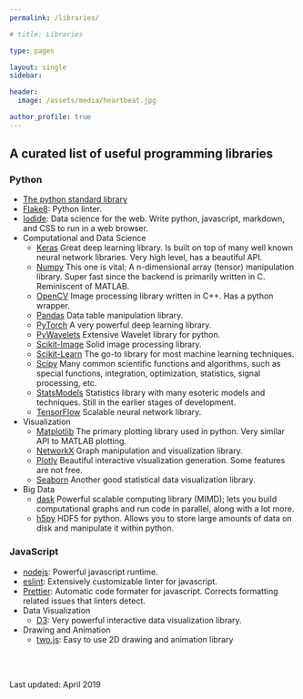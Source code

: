 ```yaml
---
permalink: /libraries/

# title: Libraries

type: pages

layout: single
sidebar:

header:
  image: /assets/media/heartbeat.jpg

author_profile: true
---
```


## A curated list of useful programming libraries

### Python
* [The python standard library](https://docs.python.org/3/library/index.html)
* [Flake8](http://flake8.pycqa.org/en/latest/): Python linter.
* [Iodide](https://alpha.iodide.io/): Data science for the web. Write python, javascript, markdown, and CSS to run in a web browser.
* Computational and Data Science
  - [Keras](https://keras.io/) Great deep learning library. Is built on top of many well known neural network libraries. Very high level, has a beautiful API.
  - [Numpy](https://www.numpy.org/) This one is vital; A n-dimensional array (tensor) manipulation library. Super fast since the backend is primarily written in C. Reminiscent of MATLAB.
  - [OpenCV](https://docs.opencv.org/3.0-beta/index.html) Image processing library written in C++. Has a python wrapper.
  - [Pandas](https://pandas.pydata.org/) Data table manipulation library.
  - [PyTorch](https://pytorch.org/) A very powerful deep learning library.
  - [PyWavelets](https://pywavelets.readthedocs.io/en/latest/) Extensive Wavelet library for python.
  - [Scikit-Image](https://scikit-image.org/) Solid image processing library.
  - [Scikit-Learn](https://scikit-learn.org/stable/) The go-to library for most machine learning techniques.
  - [Scipy](https://docs.scipy.org/doc/scipy/reference/) Many common scientific functions and algorithms, such as special functions, integration, optimization, statistics, signal processing, etc.
  - [StatsModels](https://www.statsmodels.org/stable/index.html) Statistics library with many esoteric models and techniques. Still in the earlier stages of development.
  - [TensorFlow](https://www.tensorflow.org/) Scalable neural network library.
* Visualization
  - [Matplotlib](https://matplotlib.org/) The primary plotting library used in python. Very similar API to MATLAB plotting.
  - [NetworkX](https://networkx.github.io/) Graph manipulation and visualization library.
  - [Plotly](https://plot.ly/python/) Beautiful interactive visualization generation. Some features are not free.
  - [Seaborn](https://seaborn.pydata.org/) Another good statistical data visualization library.
* Big Data
  - [dask](https://dask.org/) Powerful scalable computing library (MIMD); lets you build computational graphs and run code in parallel, along with a lot more.
  - [h5py](https://www.h5py.org/) HDF5 for python. Allows you to store large amounts of data on disk and manipulate it within python.

### JavaScript
* [nodejs](https://nodejs.org/en/about/): Powerful javascript runtime.
* [eslint](https://eslint.org/): Extensively customizable linter for javascript.
* [Prettier](https://prettier.io/docs/en/): Automatic code formater for javascript. Corrects formatting related issues that linters detect.
* Data Visualization
  - [D3](https://d3js.org/): Very powerful interactive data visualization library.
* Drawing and Animation
  - [two.js](https://two.js.org/): Easy to use 2D drawing and animation library

<br>
<br>

Last updated: April 2019
